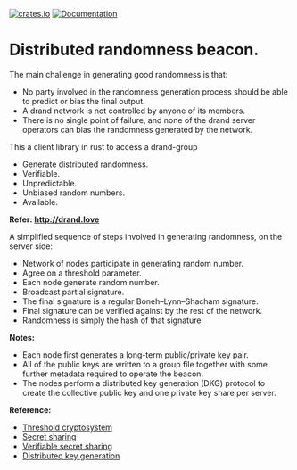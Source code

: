 [![crates.io](https://img.shields.io/crates/v/drand.svg)](https://crates.io/crates/drand)
[![Documentation](https://docs.rs/drand/badge.svg)](https://docs.rs/drand)


# Distributed randomness beacon.

The main challenge in generating good randomness is that:

* No party involved in the randomness generation process should
  be able to predict or bias the final output.
* A drand network is not controlled by anyone of its members.
* There is no single point of failure, and none of the drand
  server operators can bias the randomness generated by the network.

This a client library in rust to access a drand-group

* Generate distributed randomness.
* Verifiable.
* Unpredictable.
* Unbiased random numbers.
* Available.

**Refer: http://drand.love**

A simplified sequence of steps involved in generating randomness,
on the server side:

* Network of nodes participate in generating random number.
* Agree on a threshold parameter.
* Each node generate random number.
* Broadcast partial signature.
* The final signature is a regular Boneh–Lynn–Shacham signature.
* Final signature can be verified against by the rest of the network.
* Randomness is simply the hash of that signature

**Notes:**

* Each node first generates a long-term public/private key pair.
* All of the public keys are written to a group file together
  with some further metadata required to operate the beacon.
* The nodes perform a distributed key generation (DKG) protocol
  to create the collective public key and one private key share per
  server.

**Reference:**

* [Threshold cryptosystem](https://en.wikipedia.org/wiki/Threshold_cryptosystem)
* [Secret sharing](https://en.wikipedia.org/wiki/Secret_sharing)
* [Verifiable secret sharing](https://en.wikipedia.org/wiki/Verifiable_secret_sharing)
* [Distributed key generation](https://en.wikipedia.org/wiki/Distributed_key_generation)
